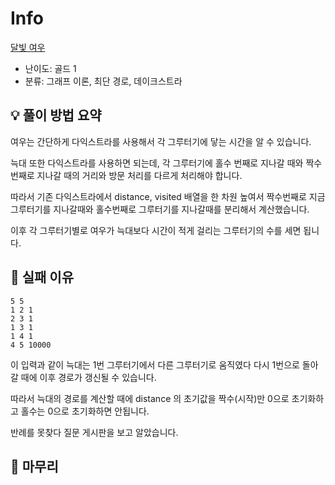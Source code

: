 # Info
[달빛 여우](https://boj.kr/16118)

- 난이도: 골드 1
- 분류: 그래프 이론, 최단 경로, 데이크스트라

## 💡 풀이 방법 요약

여우는 간단하게 다익스트라를 사용해서 각 그루터기에 닿는 시간을 알 수 있습니다.

늑대 또한 다익스트라를 사용하면 되는데, 각 그루터기에 홀수 번째로 지나갈 때와 짝수 번째로 지나갈 때의 거리와 방문 처리를 다르게 처리해야 합니다.

따라서 기존 다익스트라에서 distance, visited 배열을 한 차원 높여서 짝수번째로 지금 그루터기를 지나갈때와 홀수번째로 그루터기를 지나갈때를 분리해서 계산했습니다.

이후 각 그루터기별로 여우가 늑대보다 시간이 적게 걸리는 그루터기의 수를 세면 됩니다.

## 👀 실패 이유
```
5 5
1 2 1
2 3 1
1 3 1
1 4 1
4 5 10000
```
이 입력과 같이 늑대는 1번 그루터기에서 다른 그루터기로 움직였다 다시 1번으로 돌아갈 때에 이후 경로가 갱신될 수 있습니다.

따라서 늑대의 경로를 계산할 때에 distance 의 초기값을 짝수(시작)만 0으로 초기화하고 홀수는 0으로 초기화하면 안됩니다.

반례를 못찾다 질문 게시판을 보고 알았습니다.

## 🙂 마무리
